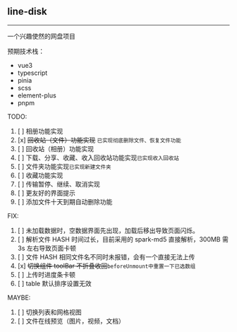 ## line-disk

---

一个兴趣使然的网盘项目

预期技术栈：

-   vue3
-   typescript
-   pinia
-   scss
-   element-plus
-   pnpm

TODO:

1. [ ] 相册功能实现
2. [x] ~~回收站（文件）功能实现~~ `已实现彻底删除文件、恢复文件功能`
3. [ ] 回收站（相册）功能实现
4. [ ] 下载、分享、收藏、收入回收站功能实现`已实现收入回收站`
5. [ ] 文件夹功能实现`已实现新建文件夹`
6. [ ] 收藏功能实现
7. [ ] 传输暂停、继续、取消实现
8. [ ] 更友好的界面提示
9. [ ] 添加文件十天到期自动删除功能

FIX:

1. [ ] 未加载数据时，空数据界面先出现，加载后移出导致页面闪烁。
2. [ ] 解析文件 HASH 时间过长，目前采用的 spark-md5 直接解析，300MB 需 3s 左右导致页面卡顿
3. [ ] 文件 HASH 相同文件名不同时未报错，会有一个直接无法上传
4. [x] ~~切换组件 toolBar 不折叠收回~~`beforeUnmount中重置一下已选数组`
5. [ ] 上传时进度条卡顿
6. [ ] table 默认排序设置无效

MAYBE:

1. [ ] 切换列表和网格视图
2. [ ] 文件在线预览（图片，视频，文档）
